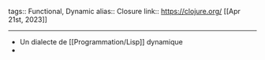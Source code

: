 tags:: Functional, Dynamic
alias:: Closure
link:: https://clojure.org/
[[Apr 21st, 2023]]
***

- Un dialecte de [[Programmation/Lisp]] dynamique
-